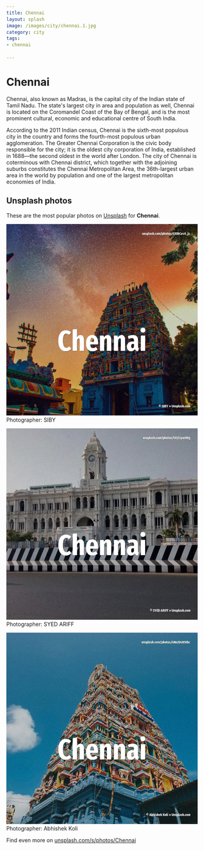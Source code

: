 ```yaml
---
title: Chennai
layout: splash
image: /images/city/chennai.1.jpg
category: city
tags:
- chennai

---
```

# Chennai

Chennai, also known as Madras, is the capital city of the Indian state of Tamil Nadu.
The state's largest city in area and population as well, Chennai is located on the Coromandel Coast 
of the Bay of Bengal, and is the most prominent cultural, economic and educational centre of South 
India.

According to the 2011 Indian census, Chennai is the sixth-most populous city in the country and 
forms the fourth-most populous urban agglomeration.
The Greater Chennai Corporation is the civic body responsible for the city; it is the oldest city 
corporation of India, established in 1688—the second oldest in the world after London.
The city of Chennai is coterminous with Chennai district, which together with the adjoining suburbs 
constitutes the Chennai Metropolitan Area, the 36th-largest urban area in the world by population 
and one of the largest metropolitan economies of India.

 
## Unsplash photos
These are the most popular photos on [Unsplash](https://unsplash.com) for **Chennai**.
 
![Chennai](/images/city/chennai.1.jpg)
Photographer:  SIBY
 
![Chennai](/images/city/chennai.2.jpg)
Photographer:  SYED ARIFF
 
![Chennai](/images/city/chennai.3.jpg)
Photographer:  Abhishek Koli
 
Find even more on [unsplash.com/s/photos/Chennai](https://unsplash.com/s/photos/Chennai)
 
